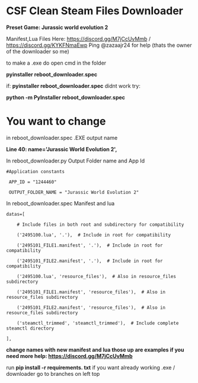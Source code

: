 # CSF Clean Steam Files Downloader
**Preset Game: Jurassic world evolution 2**

Manifest,Lua Files Here: https://discord.gg/M7jCcUvMmb / https://discord.gg/KYKFNmaEwp Ping @zazaajr24 for help (thats the owner of the downloader so me)

to make a .exe do open cmd in the folder

**pyinstaller reboot_downloader.spec**

if: 
**pyinstaller reboot_downloader.spec** didnt work try:

**python -m PyInstaller reboot_downloader.spec**

# You want to change 

in reboot_downloader.spec .EXE output name

**Line 40: name='Jurassic World Evolution 2',**

In  reboot_downloader.py Output Folder name and App Id

    #Application constants
     
     APP_ID = "1244460"
     
     OUTPUT_FOLDER_NAME = "Jurassic World Evolution 2"

In reboot_downloader.spec Manifest and lua 

    datas=[
     
        # Include files in both root and subdirectory for compatibility
        
        ('2495100.lua', '.'),  # Include in root for compatibility
        
        ('2495101_FILE1.manifest', '.'),  # Include in root for compatibility 
        
        ('2495101_FILE2.manifest', '.'),  # Include in root for compatibility 
        
        ('2495100.lua', 'resource_files'),  # Also in resource_files subdirectory
        
        ('2495101_FILE1.manifest', 'resource_files'),  # Also in resource_files subdirectory
        
        ('2495101_FILE2.manifest', 'resource_files'),  # Also in resource_files subdirectory
        
        ('steamctl_trimmed', 'steamctl_trimmed'),  # Include complete steamctl directory
        
    ],
    
**change names with new manifest and lua those up are examples if you need more help: https://discord.gg/M7jCcUvMmb**

run **pip install -r requirements. txt**
if you want already working .exe / downloader go to branches on left top
